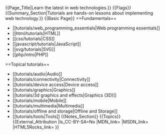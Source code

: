 {{Page_Title|Learn the latest in web technologies.}}
{{Flags}}
{{Summary_Section|Tutorials are hands-on lessons about implementing web technology.}}
{{Basic Page}}
==Fundamentals==
* [[tutorials/web_programming_essentials|Web programming essentials]]
* [[html/tutorials|HTML]]
* [[css/tutorials|CSS]]
* [[javascript/tutorials|JavaScript]]
* [[svg/tutorials|SVG]]
* [[php/intro|PHP]]

==Topical tutorials==
* [[tutorials/audio|Audio]]
* [[tutorials/connectivity|Connectivity]]
* [[tutorials/device access|Device access]]
* [[tutorials/graphics|Graphics]]
* [[tutorials/3d graphics and effects|Graphics (3D)]]
* [[tutorials/mobile|Mobile]]
* [[tutorials/multimedia|Multimedia]]
* [[tutorials/offline and storage|Offline and Storage]]
* [[tutorials/tools|Tools]]
{{Notes_Section}}
{{Topics}}
{{External_Attribution
|Is_CC-BY-SA=No
|MDN_link=
|MSDN_link=
|HTML5Rocks_link=
}}